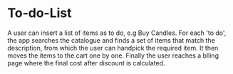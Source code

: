 # To-do-List

A user can insert a list of items as to do, e.g Buy Candles. For each 'to do', the app searches the catalogue and finds a set of items that match the description, from which the user can handpick the required item. It then moves the items to the cart one by one. Finally the user reaches a blling page where the final cost after discount is calculated.   
